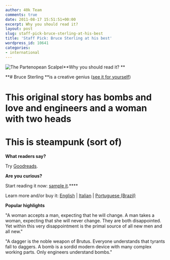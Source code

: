 ```yaml
---
author: 40k Team
comments: true
date: 2011-08-17 15:51:51+00:00
excerpt: Why you should read it?
layout: post
slug: staff-pick-bruce-sterling-at-his-best
title: 'Staff Pick: Bruce Sterling at his best'
wordpress_id: 10641
categories:
- international
---
```


![The Partenopean Scalpel](http://www.40kbooks.com/wp-content/uploads/part.jpg)**Why you should read it?
**

**# Bruce Sterling **is a creative genius ([see it for yourself](http://www.40kbooks.com/?p=1769))
# This original story has bombs and love and engineers and a woman with two heads
# This is steampunk (sort of)

**What readers say?**

Try [Goodreads](http://www.goodreads.com/book/show/9415856-the-parthenopean-scalpel).

**Are you curious?**

Start reading it now: [sample it](http://www.amazon.com/gp/reader/B0044XV1XE/ref=sib_dp_kd#reader-link).****

Learn more and/or buy it: [English](http://www.40kbooks.com/?page_id=133&category=13&product_id=4) | [Italian](http://www.40kbooks.com/?page_id=133&category=14&product_id=15) | [Portuguese (Brazil) ](http://www.40kbooks.com/?page_id=133&category=15&product_id=16)

**Popular highlights**

"A woman accepts a man, expecting that he will change. A man takes a woman, expecting that she will never change. They are both disappointed. Yet within this very disappointment is the primal source of all new men and all new."

"A dagger is the noble weapon of Brutus. Everyone understands that tyrants fall to daggers. A bomb is a sordid modern device with many complex working parts. Only engineers understand bombs."

